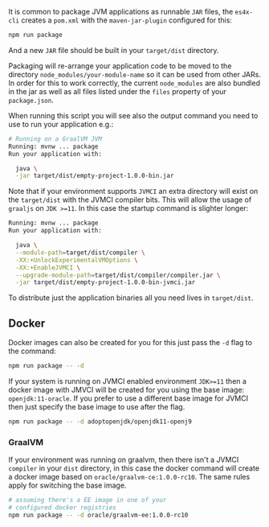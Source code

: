 It is common to package JVM applications as runnable `JAR` files, the `es4x-cli` creates a `pom.xml` with the
`maven-jar-plugin` configured for this:

```sh
npm run package
```

And a new `JAR` file should be built in your `target/dist` directory.

Packaging will re-arrange your application code to be moved to the directory `node_modules/your-module-name` so
it can be used from other JARs. In order for this to work correctly, the current `node_modules` are also
bundled in the jar as well as all files listed under the `files` property of your `package.json`.

When running this script you will see also the output command you need to use to run your application e.g.:

```bash
# Running on a GraalVM JVM
Running: mvnw ... package
Run your application with:

  java \
  -jar target/dist/empty-project-1.0.0-bin.jar
```

Note that if your environment supports `JVMCI` an extra directory will exist on the `target/dist` with the JVMCI
compiler bits. This will allow the usage of `graaljs` on `JDK >=11`. In this case the startup command is slighter
longer:

```bash
Running: mvnw ... package
Run your application with:

  java \
  --module-path=target/dist/compiler \
  -XX:+UnlockExperimentalVMOptions \
  -XX:+EnableJVMCI \
  --upgrade-module-path=target/dist/compiler/compiler.jar \
  -jar target/dist/empty-project-1.0.0-bin-jvmci.jar
```

To distribute just the application binaries all you need lives in `target/dist`.

## Docker

Docker images can also be created for you for this just pass the `-d` flag to the command:

```bash
npm run package -- -d
```

If your system is running on JVMCI enabled environment `JDK>=11` then a docker image with JMVCI will be created for you
using the base image: `openjdk:11-oracle`. If you prefer to use a different base image for JVMCI then just specify the
base image to use after the flag.

```bash
npm run package -- -d adoptopenjdk/openjdk11-openj9
```

### GraalVM

If your environment was running on graalvm, then there isn't a JVMCI `compiler` in your `dist` directory, in this case
the docker command will create a docker image based on `oracle/graalvm-ce:1.0.0-rc10`. The same rules apply for
switching the base image.

```bash
# assuming there's a EE image in one of your
# configured docker registries
npm run package -- -d oracle/graalvm-ee:1.0.0-rc10
```
